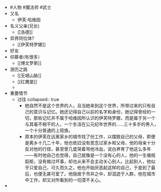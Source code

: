 - #人物 #魔法师 #武士
- 又名
	- 伊芙·哈维因
- 名义父亲(兄长)
	- [[洛德]]
- 异界同位体?
	- [[伊芙特罗娜]]
- 好友
- 仰慕者(有很多）
	- [[博文罗斯]]
- 游历之路
	- [[无垠山脉]]
	- [[红鹰堡]]
	-
- 重要情节
	- 过往
	  collapsed:: true
		- 她自然不是这个世界的人，且当她来到这个世界，所带过来的只有自己的意识与记忆。她还记得自己以前的名字和身份，她记得曾经的一切，那些记忆并不属于哈维因所认识的伊芙特罗娜，而是属于另一个与其毫不相干的人，一个生活在公元纪年世界的……三十多岁的男人，一个十分普通的上班族。
		- 原本的伊芙在远离家乡的城市找了份工作，以摆脱自己的父母，即便是离乡十几二十年，他也依旧没有思念过家乡和父母，他的母亲十分反对他的行径，甚至曾几度哭着骂他冷血，说白养育了他这么多年——有时他自己也觉得，自己就像是一个没有心的人，他的一生循规蹈矩，没有做过坏事，却也从来不会主动关心别人。比起别人，他似乎只爱自己，可久而久之，他也开始厌恶起这样的自己，于是到了最后，也便无甚可爱了。他隐居于市井之中，却混迹于人群，他在城市中工作，却又对所看到的一切漠不关心。
-